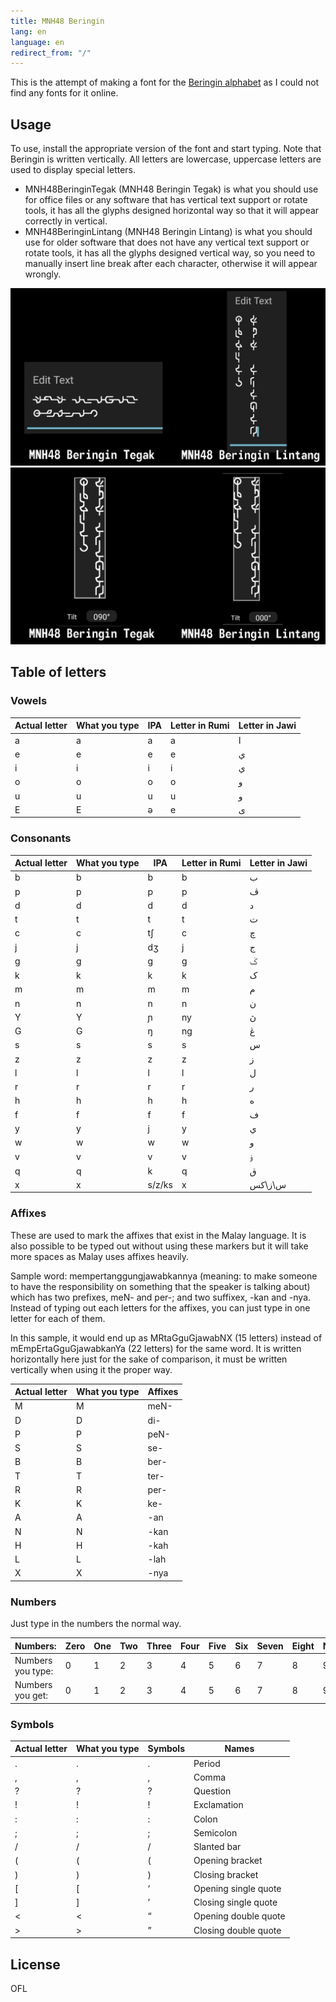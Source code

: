 ```yaml
---
title: MNH48 Beringin
lang: en
language: en
redirect_from: "/"
---
```


This is the attempt of making a font for the [Beringin alphabet](https://omniglot.com/conscripts/beringin.htm) as I could not find any fonts for it online.


## Usage

To use, install the appropriate version of the font and start typing. Note that Beringin is written vertically. All letters are lowercase, uppercase letters are used to display special letters.

- MNH48BeringinTegak (MNH48 Beringin Tegak) is what you should use for office files or any software that has vertical text support or rotate tools, it has all the glyphs designed horizontal way so that it will appear correctly in vertical.
- MNH48BeringinLintang (MNH48 Beringin Lintang) is what you should use for older software that does not have any vertical text support or rotate tools, it has all the glyphs designed vertical way, so you need to manually insert line break after each character, otherwise it will appear wrongly.

![input](../input.png)
![display](../display.png)


## Table of letters

### Vowels

| Actual letter | What you type | IPA | Letter in Rumi | Letter in Jawi |
| ------------- | ------------- | --- | -------------- | -------------- |
| <span class="brgn">a</span> | a | a | a | ا |
| <span class="brgn">e</span> | e | e | e | ي |
| <span class="brgn">i</span> | i | i | i | ي |
| <span class="brgn">o</span> | o | o | o | و |
| <span class="brgn">u</span> | u | u | u | و |
| <span class="brgn">E</span> | E | ə | e | ى |


### Consonants

| Actual letter | What you type | IPA | Letter in Rumi | Letter in Jawi |
| ------------- | ------------- | --- | -------------- | -------------- |
| <span class="brgn">b</span> | b | b | b | ب |
| <span class="brgn">p</span> | p | p | p | ڤ |
| <span class="brgn">d</span> | d | d | d | د |
| <span class="brgn">t</span> | t | t | t | ت |
| <span class="brgn">c</span> | c | t∫ | c | چ |
| <span class="brgn">j</span> | j | dʒ | j | ج |
| <span class="brgn">g</span> | g | g | g | ݢ |
| <span class="brgn">k</span> | k | k | k | ک |
| <span class="brgn">m</span> | m | m | m | م |
| <span class="brgn">n</span> | n | n | n | ن |
| <span class="brgn">Y</span> | Y | ɲ | ny | ڽ |
| <span class="brgn">G</span> | G | ŋ | ng | ڠ |
| <span class="brgn">s</span> | s | s | s | س |
| <span class="brgn">z</span> | z | z | z | ز |
| <span class="brgn">l</span> | l | l | l | ل |
| <span class="brgn">r</span> | r | r | r | ر |
| <span class="brgn">h</span> | h | h | h | ه |
| <span class="brgn">f</span> | f | f | f | ف |
| <span class="brgn">y</span> | y | j | y | ي |
| <span class="brgn">w</span> | w | w | w | و |
| <span class="brgn">v</span> | v | v | v | ۏ |
| <span class="brgn">q</span> | q | k | q | ق |
| <span class="brgn">x</span> | x | s/z/ks | x | س\ز\کس |


### Affixes

These are used to mark the affixes that exist in the Malay language. It is also possible to be typed out without using these markers but it will take more spaces as Malay uses affixes heavily.

Sample word: mempertanggungjawabkannya (meaning: to make someone to have the responsibility on something that the speaker is talking about) which has two prefixes, meN- and per-; and two suffixex, -kan and -nya. Instead of typing out each letters for the affixes, you can just type in one letter for each of them.

In this sample, it would end up as <span class="brgn">MRtaGguGjawabNX</span> (15 letters) instead of <span class="brgn">mEmpErtaGguGjawabkanYa</span> (22 letters) for the same word. It is written horizontally here just for the sake of comparison, it must be written vertically when using it the proper way.

| Actual letter | What you type | Affixes |
| ------------- | ------------- | ------- |
| <span class="brgn">M</span> | M | meN- |
| <span class="brgn">D</span> | D | di- |
| <span class="brgn">P</span> | P | peN- |
| <span class="brgn">S</span> | S | se- |
| <span class="brgn">B</span> | B | ber- |
| <span class="brgn">T</span> | T | ter- |
| <span class="brgn">R</span> | R | per- |
| <span class="brgn">K</span> | K | ke- |
| <span class="brgn">A</span> | A | -an|
| <span class="brgn">N</span> | N | -kan |
| <span class="brgn">H</span> | H | -kah |
| <span class="brgn">L</span> | L | -lah |
| <span class="brgn">X</span> | X | -nya |


### Numbers

Just type in the numbers the normal way.

| Numbers: | Zero | One | Two | Three | Four | Five | Six | Seven | Eight | Nine |
| --- | --- | --- | --- | --- | --- | --- | --- | --- | --- | --- |
| Numbers you type: | 0 | 1 | 2 | 3 | 4 | 5 | 6 | 7 | 8 | 9 |
| Numbers you get: | <span class="brgn">0</span> | <span class="brgn">1</span> | <span class="brgn">2</span> | <span class="brgn">3</span> | <span class="brgn">4</span> | <span class="brgn">5</span> | <span class="brgn">6</span> | <span class="brgn">7</span> | <span class="brgn">8</span> | <span class="brgn">9</span> |


### Symbols

| Actual letter | What you type | Symbols | Names |
| ------------- | ------------- | ------- | ----- |
| <span class="brgn">.</span> | . | . | Period |
| <span class="brgn">,</span> | , | , | Comma |
| <span class="brgn">?</span> | ? | ? | Question |
| <span class="brgn">!</span> | ! | ! | Exclamation |
| <span class="brgn">:</span> | : | : | Colon |
| <span class="brgn">;</span> | ; | ; | Semicolon |
| <span class="brgn">/</span> | / | / | Slanted bar |
| <span class="brgn">(</span> | ( | ( | Opening bracket |
| <span class="brgn">)</span> | ) | ) | Closing bracket |
| <span class="brgn">[</span> | [ | ‘ | Opening single quote |
| <span class="brgn">]</span> | ] | ’ | Closing single quote |
| <span class="brgn">&lt;</span> | < | “ | Opening double quote |
| <span class="brgn">&gt;</span> | > | ” | Closing double quote |


## License
OFL

